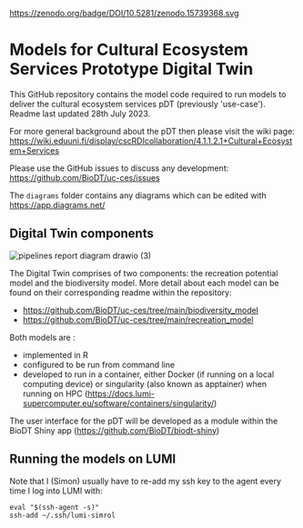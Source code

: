 https://zenodo.org/badge/DOI/10.5281/zenodo.15739368.svg

# Models for Cultural Ecosystem Services Prototype Digital Twin

This GitHub repository contains the model code required to run models to deliver the cultural ecosystem services pDT (previously 'use-case'). Readme last updated 28th July 2023.

For more general background about the pDT then please visit the wiki page: https://wiki.eduuni.fi/display/cscRDIcollaboration/4.1.1.2.1+Cultural+Ecosystem+Services

Please use the GitHub issues to discuss any development: https://github.com/BioDT/uc-ces/issues

The `diagrams` folder contains any diagrams which can be edited with https://app.diagrams.net/

## Digital Twin components

![pipelines report diagram drawio (3)](https://github.com/BioDT/uc-ces/assets/17750766/c27cdbe3-85bd-4d6a-9b92-59ef5e9e5aaf)

The Digital Twin comprises of two components: the recreation potential model and the biodiversity model. More detail about each model can be found on their corresponding readme within the repository:

 * https://github.com/BioDT/uc-ces/tree/main/biodiversity_model
 * https://github.com/BioDT/uc-ces/tree/main/recreation_model

Both models are :

 * implemented in R
 * configured to be run from command line
 * developed to run in a container, either Docker (if running on a local computing device) or singularity (also known as apptainer) when running on HPC (https://docs.lumi-supercomputer.eu/software/containers/singularity/)

The user interface for the pDT will be developed as a module within the BioDT Shiny app (https://github.com/BioDT/biodt-shiny) 

## Running the models on LUMI

Note that I (Simon) usually have to re-add my ssh key to the agent every time I log into LUMI with:
```
eval "$(ssh-agent -s)"
ssh-add ~/.ssh/lumi-simrol
```
